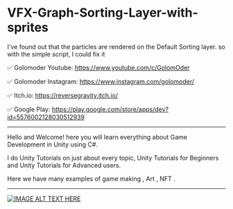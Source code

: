 # VFX-Graph-Sorting-Layer-with-sprites
I've found out that the particles are rendered on the Default Sorting layer. so with the simple script, I could fix it


✅ Golomoder Youtube: https://www.youtube.com/c/GolomOder

✅ Golomoder Instagram: https://www.instagram.com/golomoder/

✅ Itch.io: https://reversegravity.itch.io/

✅ Google Play: https://play.google.com/store/apps/dev?id=5576002128030512939

--------------------------------------------------------------------
Hello and Welcome!
here you will learn everything about Game Development in Unity using C#.

I do Unity Tutorials on just about every topic, Unity Tutorials for Beginners and Unity Tutorials for Advanced users.

Here we have many examples of game making , Art , NFT .

--------------------------------------------------------------------

[![IMAGE ALT TEXT HERE](http://img.youtube.com/vi/gPdQ-OKD37o/0.jpg)](http://www.youtube.com/watch?v=gPdQ-OKD37o)
